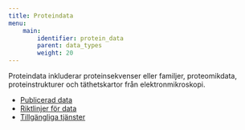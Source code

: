 ```yaml
---
title: Proteindata
menu:
    main:
        identifier: protein_data
        parent: data_types
        weight: 20
---
```


Proteindata inkluderar proteinsekvenser eller familjer, proteomikdata, proteinstrukturer och täthetskartor från elektronmikroskopi.

* [Publicerad data](data)
* [Riktlinjer för data](guidelines)
* [Tillgängliga tjänster](services)
